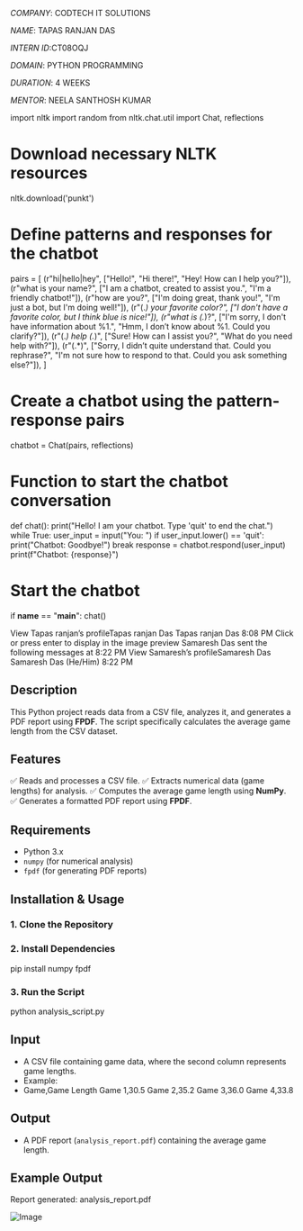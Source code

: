 *COMPANY*: CODTECH IT SOLUTIONS

*NAME*: TAPAS RANJAN DAS

*INTERN ID*:CT08OQJ

*DOMAIN*: PYTHON PROGRAMMING

*DURATION*: 4 WEEKS

*MENTOR*: NEELA SANTHOSH KUMAR

import nltk
import random
from nltk.chat.util import Chat, reflections

# Download necessary NLTK resources
nltk.download('punkt')

# Define patterns and responses for the chatbot
pairs = [
 (r"hi|hello|hey", ["Hello!", "Hi there!", "Hey! How can I help you?"]),
 (r"what is your name?", ["I am a chatbot, created to assist you.", "I'm a friendly chatbot!"]),
 (r"how are you?", ["I'm doing great, thank you!", "I'm just a bot, but I'm doing well!"]),
 (r"(.*) your favorite color?", ["I don't have a favorite color, but I think blue is nice!"]),
 (r"what is (.*)?", ["I'm sorry, I don't have information about %1.", "Hmm, I don’t know about %1. Could you clarify?"]),
 (r"(.*) help (.*)", ["Sure! How can I assist you?", "What do you need help with?"]),
 (r"(.*)", ["Sorry, I didn’t quite understand that. Could you rephrase?", "I'm not sure how to respond to that. Could you ask something else?"]),
]

# Create a chatbot using the pattern-response pairs
chatbot = Chat(pairs, reflections)

# Function to start the chatbot conversation
def chat():
 print("Hello! I am your chatbot. Type 'quit' to end the chat.")
 while True:
 user_input = input("You: ")
 if user_input.lower() == 'quit':
 print("Chatbot: Goodbye!")
 break
 response = chatbot.respond(user_input)
 print(f"Chatbot: {response}")

# Start the chatbot
if __name__ == "__main__":
 chat()

View Tapas ranjan’s profileTapas ranjan Das
Tapas ranjan Das  8:08 PM
Click or press enter to display in the image preview
Samaresh Das sent the following messages at 8:22 PM
View Samaresh’s profileSamaresh Das
Samaresh Das (He/Him)  8:22 PM
## Description
This Python project reads data from a CSV file, analyzes it, and generates a PDF report using **FPDF**. The script specifically calculates the average game length from the CSV dataset.

## Features
✅ Reads and processes a CSV file.
✅ Extracts numerical data (game lengths) for analysis.
✅ Computes the average game length using **NumPy**.
✅ Generates a formatted PDF report using **FPDF**.

## Requirements
- Python 3.x
- `numpy` (for numerical analysis)
- `fpdf` (for generating PDF reports)

## Installation & Usage

### 1. Clone the Repository

### 2. Install Dependencies

pip install numpy fpdf

### 3. Run the Script

python analysis_script.py

## Input
- A CSV file containing game data, where the second column represents game lengths.
- Example:
- Game,Game Length
Game 1,30.5
Game 2,35.2
Game 3,36.0
Game 4,33.8


## Output
- A PDF report (`analysis_report.pdf`) containing the average game length.

## Example Output

Report generated: analysis_report.pdf

![Image](https://github.com/user-attachments/assets/ca82da3f-ec33-433a-8a44-cec9d2229b6b)

